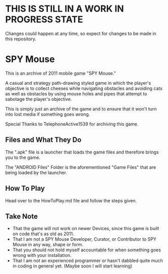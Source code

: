 # THIS IS STILL IN A WORK IN PROGRESS STATE
Changes could happen at any time, so expect for changes to be made in this repository.

# SPY Mouse
This is an archive of 2011 mobile game "SPY Mouse." 

A casual and strategy path-drawing styled game in which the player's objective is to collect cheeses while navigating obstacles and avoiding cats as well as obstacles by using mouse holes and pipes that attempt to sabotage the player's objective.

This is simply just an archive of the game and to ensure that it won't turn into lost media if something goes wrong.

Special Thanks to TelephoneActive1539 for archiving this game.

## Files and What They Do
The ".apk" file is a launcher that loads the game files and therefore brings you to the game.

The "ANDROID Files" Folder is the aforementioned "Game Files" that are being loaded by the launcher.

## How To Play
Head over to the HowToPlay.md file and follow the steps given.

## Take Note
- That the game will not work on newer Devices, since this game is built on code that's as old as 2011.
- That I am not a SPY Mouse Developer, Curator, or Contributor to SPY Mouse in any way, shape or form.
- That you should not hold myself accountable for when something goes wrong with your installation.
- That I am not an experienced programmer or hasn't dabbled quite much in coding in general yet. (Maybe soon I will start learning)
